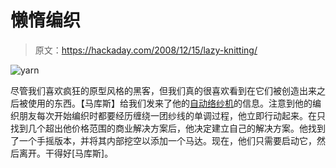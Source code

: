 # 懒惰编织

> 原文：<https://hackaday.com/2008/12/15/lazy-knitting/>

![yarn](img/1caa6fc227efbc5c3d3edf724a3978f3.png "yarn")

尽管我们喜欢疯狂的原型风格的黑客，但我们真的很喜欢看到在它们被创造出来之后被使用的东西。【马库斯】给我们发来了他的[自动络纱机](http://robot-party.blogspot.com/2008/12/lazy-knitting.html)的信息。注意到他的编织朋友每次开始编织时都要经历缠绕一团纱线的单调过程，他立即行动起来。在只找到几个超出他价格范围的商业解决方案后，他决定建立自己的解决方案。他找到了一个手摇版本，并将其内部挖空以添加一个马达。现在，他们只需要启动它，然后离开。干得好[马库斯]。
